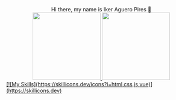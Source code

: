 
<div align="center">
Hi there, my name is Iker Aguero Pires 👋
</div>

<!--
**ikeraguero/ikeraguero** is a ✨ _special_ ✨ repository because its `README.md` (this file) appears on your GitHub profile.

Here are some ideas to get you started:

- 🔭 I’m currently working on ...
- 🌱 I’m currently learning ...
- 👯 I’m looking to collaborate on ...
- 🤔 I’m looking for help with ...
- 💬 Ask me about ...
- 📫 How to reach me: ...
- 😄 Pronouns: ...
- ⚡ Fun fact: ...
-->

<div align="center">
  <a href="https://github.com/ikeraguero">
  <img height="180em" src="https://github-readme-stats.vercel.app/api?username=ikeraguero&show_icons=true&theme=radical"/>
  <img height="180em" src="https://github-readme-stats.vercel.app/api/top-langs/?username=ikeraguero&layout=compact&theme=radical"/>
  
</div>
[![My Skills](https://skillicons.dev/icons?i=html,css,js,vue)](https://skillicons.dev)
 
